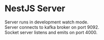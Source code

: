 # NestJS Server

Server runs in development watch mode.\
Server connects to kafka broker on port 9092.\
Socket server listens and emits on port 4000.
